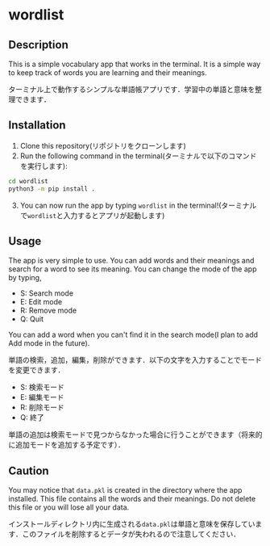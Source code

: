 # wordlist

## Description
This is a simple vocabulary app that works in the terminal. It is a simple way to keep track of words you are learning and their meanings.

ターミナル上で動作するシンプルな単語帳アプリです．学習中の単語と意味を整理できます．

## Installation
1. Clone this repository(リポジトリをクローンします)
2. Run the following command in the terminal(ターミナルで以下のコマンドを実行します):
```bash
cd wordlist
python3 -m pip install .
```
3. You can now run the app by typing `wordlist` in the terminal!(ターミナルで`wordlist`と入力するとアプリが起動します)

## Usage
The app is very simple to use. You can add words and their meanings and search for a word to see its meaning.
You can change the mode of the app by typing,
- S: Search mode
- E: Edit mode
- R: Remove mode
- Q: Quit

You can add a word when you can't find it in the search mode(I plan to add Add mode in the future).

単語の検索，追加，編集，削除ができます．以下の文字を入力することでモードを変更できます．
- S: 検索モード
- E: 編集モード
- R: 削除モード
- Q: 終了

単語の追加は検索モードで見つからなかった場合に行うことができます（将来的に追加モードを追加する予定です）．

## Caution
You may notice that `data.pkl` is created in the directory where the app installed. This file contains all the words and their meanings. Do not delete this file or you will lose all your data.

インストールディレクトリ内に生成される`data.pkl`は単語と意味を保存しています．このファイルを削除するとデータが失われるので注意してください．
